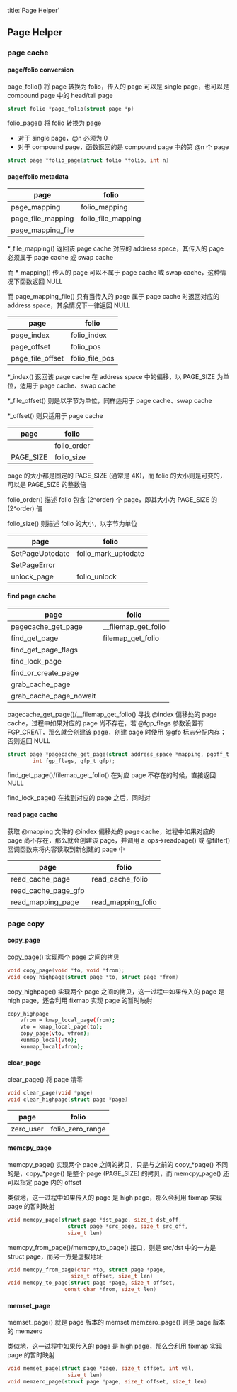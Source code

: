 title:'Page Helper'
## Page Helper


### page cache

#### page/folio conversion

page_folio() 将 page 转换为 folio，传入的 page 可以是 single page，也可以是 compound page 中的 head/tail page

```c
struct folio *page_folio(struct page *p)
```


folio_page() 将 folio 转换为 page

- 对于 single page，@n 必须为 0
- 对于 compound page，函数返回的是 compound page 中的第 @n 个 page

```c
struct page *folio_page(struct folio *folio, int n)
```


#### page/folio metadata

page        | folio
----        | ----
page_mapping| folio_mapping
page_file_mapping | folio_file_mapping
page_mapping_file |

*_file_mapping() 返回该 page cache 对应的 address space，其传入的 page 必须属于 page cache 或 swap cache

而 *_mapping() 传入的 page 可以不属于 page cache 或 swap cache，这种情况下函数返回 NULL

而 page_mapping_file() 只有当传入的 page 属于 page cache 时返回对应的 address space，其余情况下一律返回 NULL


page        | folio
----        | ----
page_index  | folio_index
page_offset | folio_pos
page_file_offset | folio_file_pos

*_index() 返回该 page cache 在 address space 中的偏移，以 PAGE_SIZE 为单位，适用于 page cache、swap cache

*_file_offset() 则是以字节为单位，同样适用于 page cache、swap cache

*_offset() 则只适用于 page cache


page        | folio
----        | ----
|           | folio_order
PAGE_SIZE   | folio_size

page 的大小都是固定的 PAGE_SIZE (通常是 4K)，而 folio 的大小则是可变的，可以是 PAGE_SIZE 的整数倍

folio_order() 描述 folio 包含 (2^order) 个 page，即其大小为 PAGE_SIZE 的 (2^order) 倍

folio_size() 则描述 folio 的大小，以字节为单位


page            | folio
----            | ----
SetPageUptodate | folio_mark_uptodate
SetPageError    | 
unlock_page     | folio_unlock


#### find page cache

page                | folio
----                | ----
pagecache_get_page  | __filemap_get_folio
find_get_page       | filemap_get_folio
find_get_page_flags |
find_lock_page      |
find_or_create_page |
grab_cache_page     |
grab_cache_page_nowait|

pagecache_get_page()/__filemap_get_folio() 寻找 @index 偏移处的 page cache，过程中如果对应的 page 尚不存在，若 @fgp_flags 参数设置有 FGP_CREAT，那么就会创建该 page，创建 page 时使用 @gfp 标志分配内存；否则返回 NULL

```c
struct page *pagecache_get_page(struct address_space *mapping, pgoff_t index,
		int fgp_flags, gfp_t gfp);
```

find_get_page()/filemap_get_folio() 在对应 page 不存在的时候，直接返回 NULL

find_lock_page() 在找到对应的 page 之后，同时对


#### read page cache

获取 @mapping 文件的 @index 偏移处的 page cache，过程中如果对应的 page 尚不存在，那么就会创建该 page，并调用 a_ops->readpage() 或 @filter() 回调函数来将内容读取到新创建的 page 中

page                | folio
----                | ----
read_cache_page     | read_cache_folio
read_cache_page_gfp | 
read_mapping_page   | read_mapping_folio



### page copy


#### copy_page

copy_page() 实现两个 page 之间的拷贝

```c
void copy_page(void *to, void *from);
void copy_highpage(struct page *to, struct page *from)
```

copy_highpage() 实现两个 page 之间的拷贝，这一过程中如果传入的 page 是 high page，还会利用 fixmap 实现 page 的暂时映射

```sh
copy_highpage
	vfrom = kmap_local_page(from);
	vto = kmap_local_page(to);
	copy_page(vto, vfrom);
	kunmap_local(vto);
	kunmap_local(vfrom);
```


#### clear_page

clear_page() 将 page 清零

```c
void clear_page(void *page)
void clear_highpage(struct page *page)
```

page        | folio
----        | ----
zero_user   | folio_zero_range


#### memcpy_page

memcpy_page() 实现两个 page 之间的拷贝，只是与之前的 copy_*page() 不同的是，copy_*page() 是整个 page (PAGE_SIZE) 的拷贝，而 memcpy_page() 还可以指定 page 内的 offset

类似地，这一过程中如果传入的 page 是 high page，那么会利用 fixmap 实现 page 的暂时映射

```c
void memcpy_page(struct page *dst_page, size_t dst_off,
			       struct page *src_page, size_t src_off,
			       size_t len)
```

memcpy_from_page()/memcpy_to_page() 接口，则是 src/dst 中的一方是 struct page，而另一方是虚拟地址

```c
void memcpy_from_page(char *to, struct page *page,
				    size_t offset, size_t len)
void memcpy_to_page(struct page *page, size_t offset,
				  const char *from, size_t len)
```


#### memset_page

memset_page() 就是 page 版本的 memset
memzero_page() 则是 page 版本的 memzero

类似地，这一过程中如果传入的 page 是 high page，那么会利用 fixmap 实现 page 的暂时映射

```c
void memset_page(struct page *page, size_t offset, int val,
			       size_t len)
void memzero_page(struct page *page, size_t offset, size_t len)
```

